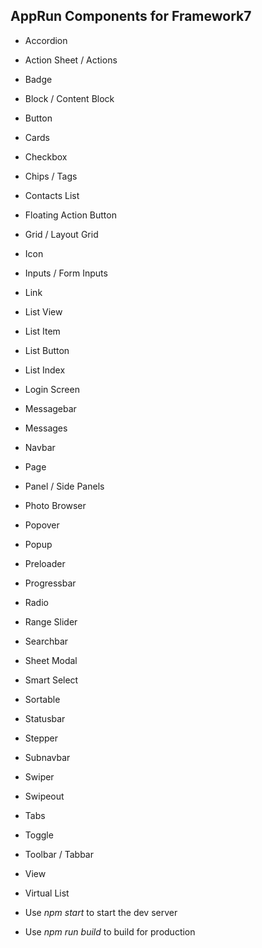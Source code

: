 ## AppRun Components for Framework7

* Accordion
* Action Sheet / Actions
* Badge
* Block / Content Block
* Button
* Cards
* Checkbox
* Chips / Tags
* Contacts List
* Floating Action Button
* Grid / Layout Grid
* Icon
* Inputs / Form Inputs
* Link
* List View
* List Item
* List Button
* List Index
* Login Screen
* Messagebar
* Messages
* Navbar
* Page
* Panel / Side Panels
* Photo Browser
* Popover
* Popup
* Preloader
* Progressbar
* Radio
* Range Slider
* Searchbar
* Sheet Modal
* Smart Select
* Sortable
* Statusbar
* Stepper
* Subnavbar
* Swiper
* Swipeout
* Tabs
* Toggle
* Toolbar / Tabbar
* View
* Virtual List


* Use _npm start_ to start the dev server
* Use _npm run build_ to build for production